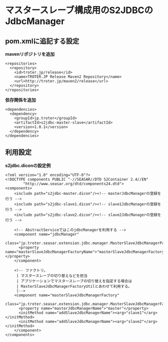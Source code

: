 マスタースレーブ構成用のS2JDBCのJdbcManager
===========================================

pom.xmlに追記する設定
---------------------

**mavenリポジトリを追加**

    <repositories>
      <repository>
        <id>troter.jp/release</id>
        <name>TROTER.JP Release Maven2 Repository</name>
        <url>http://troter.jp/maven2/release</url>
      </repository>
    </repositories>

**依存関係を追加**

    <dependencies>
      <dependency>
        <groupId>jp.troter</groupId>
        <artifactId>s2jdbc-master-slave</artifactId>
        <version>1.0.1</version>
      </dependency>
    </dependencies>

利用設定
--------

**s2jdbc.diconの設定例**

    <?xml version="1.0" encoding="UTF-8"?>
    <!DOCTYPE components PUBLIC "-//SEASAR//DTD S2Container 2.4//EN"
            "http://www.seasar.org/dtd/components24.dtd">
    <components>
        <include path="s2jdbc-master.dicon"/><!-- masterJdbcManagerの登録を行う -->
        <include path="s2jdbc-slave1.dicon"/><!-- slave1JdbcManagerの登録を行う -->
        <include path="s2jdbc-slave2.dicon"/><!-- slave2JdbcManagerの登録を行う -->
    
        <!-- AbstractServiceではこのjdbcManagerを利用する -->
        <component name="jdbcManager"
          class="jp.troter.seasar.extension.jdbc.manager.MasterSlaveJdbcManagerProxy">
          <property name="masterSlaveJdbcManagerFactoryName">"masterSlaveJdbcManagerFactory"</property>
        </component>
    
        <!-- ファクトリ。
         | マスタースレーブの切り替えなどを担当
         | アプリケーションでマスタースレーブの切り替えを指定する場合は
         | MasterSlaveJdbcManagerFactoryUtilとあわせて利用する。
         |-->
        <component name="masterSlaveJdbcManagerFactory"
          class="jp.troter.seasar.extension.jdbc.manager.MasterSlaveJdbcManagerFactoryImpl">
          <property name="masterJdbcManagerName">"master"</property>
          <initMethod name="addSlaveJdbcManagerName"><arg>"slave1"</arg></initMethod>
          <initMethod name="addSlaveJdbcManagerName"><arg>"slave2"</arg></initMethod>
        </component>
    </components>
